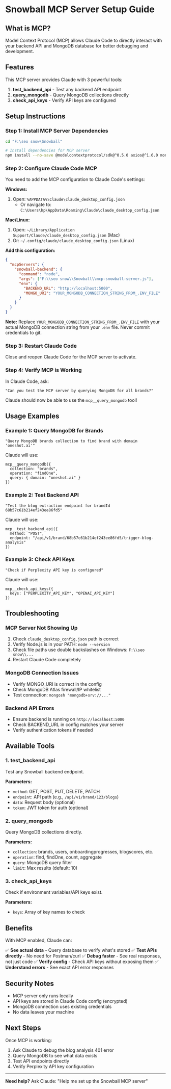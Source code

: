 # Snowball MCP Server Setup Guide

## What is MCP?

Model Context Protocol (MCP) allows Claude Code to directly interact with your backend API and MongoDB database for better debugging and development.

## Features

This MCP server provides Claude with 3 powerful tools:

1. **test_backend_api** - Test any backend API endpoint
2. **query_mongodb** - Query MongoDB collections directly
3. **check_api_keys** - Verify API keys are configured

## Setup Instructions

### Step 1: Install MCP Server Dependencies

```bash
cd "F:\seo snow\Snowball"

# Install dependencies for MCP server
npm install --no-save @modelcontextprotocol/sdk@^0.5.0 axios@^1.6.0 mongodb@^6.3.0
```

### Step 2: Configure Claude Code MCP

You need to add the MCP configuration to Claude Code's settings:

**Windows:**
1. Open: `%APPDATA%\Claude\claude_desktop_config.json`
   - Or navigate to: `C:\Users\hp\AppData\Roaming\Claude\claude_desktop_config.json`

**Mac/Linux:**
1. Open: `~/Library/Application Support/Claude/claude_desktop_config.json` (Mac)
2. Or: `~/.config/claude/claude_desktop_config.json` (Linux)

**Add this configuration:**

```json
{
  "mcpServers": {
    "snowball-backend": {
      "command": "node",
      "args": ["F:\\seo snow\\Snowball\\mcp-snowball-server.js"],
      "env": {
        "BACKEND_URL": "http://localhost:5000",
        "MONGO_URI": "YOUR_MONGODB_CONNECTION_STRING_FROM_.ENV_FILE"
      }
    }
  }
}
```

**Note:** Replace `YOUR_MONGODB_CONNECTION_STRING_FROM_.ENV_FILE` with your actual MongoDB connection string from your `.env` file. Never commit credentials to git.

### Step 3: Restart Claude Code

Close and reopen Claude Code for the MCP server to activate.

### Step 4: Verify MCP is Working

In Claude Code, ask:
```
"Can you test the MCP server by querying MongoDB for all brands?"
```

Claude should now be able to use the `mcp__query_mongodb` tool!

## Usage Examples

### Example 1: Query MongoDB for Brands

```
"Query MongoDB brands collection to find brand with domain 'oneshot.ai'"
```

Claude will use:
```
mcp__query_mongodb({
  collection: "brands",
  operation: "findOne",
  query: { domain: "oneshot.ai" }
})
```

### Example 2: Test Backend API

```
"Test the blog extraction endpoint for brandId 68b57c61b214ef243ee86fd5"
```

Claude will use:
```
mcp__test_backend_api({
  method: "POST",
  endpoint: "/api/v1/brand/68b57c61b214ef243ee86fd5/trigger-blog-analysis"
})
```

### Example 3: Check API Keys

```
"Check if Perplexity API key is configured"
```

Claude will use:
```
mcp__check_api_keys({
  keys: ["PERPLEXITY_API_KEY", "OPENAI_API_KEY"]
})
```

## Troubleshooting

### MCP Server Not Showing Up

1. Check `claude_desktop_config.json` path is correct
2. Verify Node.js is in your PATH: `node --version`
3. Check file paths use double backslashes on Windows: `F:\\seo snow\\...`
4. Restart Claude Code completely

### MongoDB Connection Issues

- Verify MONGO_URI is correct in the config
- Check MongoDB Atlas firewall/IP whitelist
- Test connection: `mongosh "mongodb+srv://..."`

### Backend API Errors

- Ensure backend is running on `http://localhost:5000`
- Check BACKEND_URL in config matches your server
- Verify authentication tokens if needed

## Available Tools

### 1. test_backend_api

Test any Snowball backend endpoint.

**Parameters:**
- `method`: GET, POST, PUT, DELETE, PATCH
- `endpoint`: API path (e.g., `/api/v1/brand/123/blogs`)
- `data`: Request body (optional)
- `token`: JWT token for auth (optional)

### 2. query_mongodb

Query MongoDB collections directly.

**Parameters:**
- `collection`: brands, users, onboardingprogresses, blogscores, etc.
- `operation`: find, findOne, count, aggregate
- `query`: MongoDB query filter
- `limit`: Max results (default: 10)

### 3. check_api_keys

Check if environment variables/API keys exist.

**Parameters:**
- `keys`: Array of key names to check

## Benefits

With MCP enabled, Claude can:

✅ **See actual data** - Query database to verify what's stored
✅ **Test APIs directly** - No need for Postman/curl
✅ **Debug faster** - See real responses, not just code
✅ **Verify config** - Check API keys without exposing them
✅ **Understand errors** - See exact API error responses

## Security Notes

- MCP server only runs locally
- API keys are stored in Claude Code config (encrypted)
- MongoDB connection uses existing credentials
- No data leaves your machine

## Next Steps

Once MCP is working:

1. Ask Claude to debug the blog analysis 401 error
2. Query MongoDB to see what data exists
3. Test API endpoints directly
4. Verify Perplexity API key configuration

---

**Need help?** Ask Claude: "Help me set up the Snowball MCP server"
